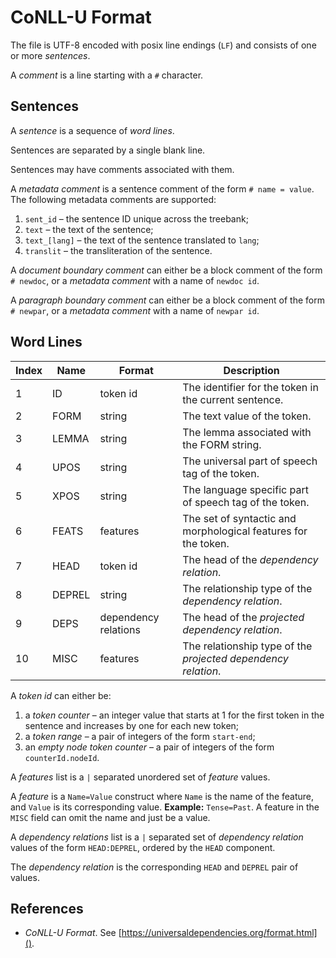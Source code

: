 # CoNLL-U Format

The file is UTF-8 encoded with posix line endings (`LF`) and consists of one or
more *sentences*.

A *comment* is a line starting with a `#` character.

## Sentences
A *sentence* is a sequence of *word lines*.

Sentences are separated by a single blank line.

Sentences may have comments associated with them.

A *metadata comment* is a sentence comment of the form `# name = value`. The
following metadata comments are supported:
1. `sent_id` &ndash; the sentence ID unique across the treebank;
2. `text` &ndash; the text of the sentence;
3. `text_[lang]` &ndash; the text of the sentence translated to `lang`;
4. `translit` &ndash; the transliteration of the sentence.

A *document boundary comment* can either be a block comment of the form
`# newdoc`, or a *metadata comment* with a name of `newdoc id`.

A *paragraph boundary comment* can either be a block comment of the form
`# newpar`, or a *metadata comment* with a name of `newpar id`.

## Word Lines
| Index | Name    | Format               | Description |
|-------|---------|----------------------|-------------|
| 1     | ID      | token id             | The identifier for the token in the current sentence. |
| 2     | FORM    | string               | The text value of the token. |
| 3     | LEMMA   | string               | The lemma associated with the FORM string. |
| 4     | UPOS    | string               | The universal part of speech tag of the token. |
| 5     | XPOS    | string               | The language specific part of speech tag of the token. |
| 6     | FEATS   | features             | The set of syntactic and morphological features for the token. |
| 7     | HEAD    | token id             | The head of the *dependency relation*. |
| 8     | DEPREL  | string               | The relationship type of the *dependency relation*. |
| 9     | DEPS    | dependency relations | The head of the *projected dependency relation*. |
| 10    | MISC    | features             | The relationship type of the *projected dependency relation*. |

A *token id* can either be:
1. a *token counter* &ndash; an integer value that starts at 1 for the first token in the
   sentence and increases by one for each new token;
2. a *token range* &ndash; a pair of integers of the form `start-end`;
3. an *empty node token counter* &ndash; a pair of integers of the form `counterId.nodeId`.

A *features* list is a `|` separated unordered set of *feature* values.

A *feature* is a `Name=Value` construct where `Name` is the name of the feature,
and `Value` is its corresponding value. __Example:__ `Tense=Past`. A feature in
the `MISC` field can omit the name and just be a value.

A *dependency relations* list is a `|` separated set of *dependency relation* values
of the form `HEAD:DEPREL`, ordered by the `HEAD` component.

The *dependency relation* is the corresponding `HEAD` and `DEPREL` pair of values.

## References
* *CoNLL-U Format*. See [https://universaldependencies.org/format.html]().
